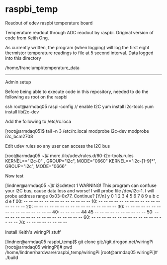 # raspbi_temp
Readout of edev raspbi temperature board

Temperature readout through ADC readout by raspbi.  Original version of code from Keith Ong.

As currently written, the program (when logging) will log the first eight thermistor 
temperature readings to file at 5 second interval.  Data logged into this directory

/home/franciumpi/temperature_data

______________

Admin setup

Before being able to execute code in this repository, needed to do the following as root 
on the raspbi

ssh root@armdaq05
raspi-config // enable I2C
yum install i2c-tools
yum install libi2c-dev 

Add the following to /etc/rc.loca

[root@armdaq05]$ tail -n 3 /etc/rc.local
modprobe i2c-dev
modprobe i2c_bcm2708

Edit udev rules so any user can access the I2C bus

[root@armdaq05 ~]# more /lib/udev/rules.d/60-i2c-tools.rules
KERNEL=="i2c-0"     , GROUP="i2c", MODE="0660"
KERNEL=="i2c-[1-9]*", GROUP="i2c", MODE="0666"

Now test

[lindner@armdaq05 ~]# i2cdetect 1
WARNING! This program can confuse your I2C bus, cause data loss and worse!
I will probe file /dev/i2c-1.
I will probe address range 0x03-0x77.
Continue? [Y/n] y
     0  1  2  3  4  5  6  7  8  9  a  b  c  d  e  f
00:          -- -- -- -- -- -- -- -- -- -- -- -- --
10: -- -- -- -- -- -- -- -- -- -- -- -- -- -- -- --
20: -- -- -- -- -- -- -- -- -- -- -- -- -- -- -- --
30: -- -- -- -- -- -- -- -- -- -- -- -- -- -- -- --
40: -- -- -- -- 44 45 -- -- -- -- -- -- -- -- -- --
50: -- -- -- -- -- -- -- -- -- -- -- -- -- -- -- --
60: -- -- -- -- -- -- -- -- -- -- -- -- -- -- -- --
70: -- -- -- -- -- -- -- --

Install Keith's wiringPI stuff

[lindner@armdaq05 raspbi_temp]$ git clone git://git.drogon.net/wiringPi
[root@armdaq05 wiringPi]# pwd
/home/lindner/hardware/raspbi_temp/wiringPi
[root@armdaq05 wiringPi]# ./build 














